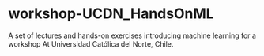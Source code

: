 # workshop-UCDN_HandsOnML
A set of lectures and hands-on exercises introducing machine learning for a workshop At Universidad Católica del Norte, Chile.
